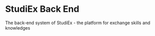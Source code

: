 # StudiEx Back End
The back-end system of StudiEx - the platform for exchange skills and knowledges
